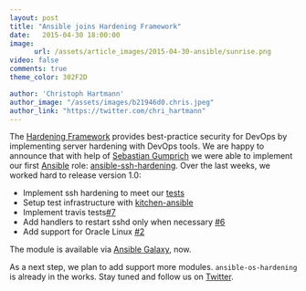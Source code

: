 ```yaml
---
layout: post
title: "Ansible joins Hardening Framework"
date:   2015-04-30 18:00:00
image:
      url: /assets/article_images/2015-04-30-ansible/sunrise.png
video: false
comments: true
theme_color: 302F2D

author: 'Christoph Hartmann'
author_image: "/assets/images/b21946d0.chris.jpeg"
author_link: "https://twitter.com/chri_hartmann"
---
```


The [Hardening Framework](http://hardening.io/) provides best-practice security for DevOps by implementing server hardening with DevOps tools. We are happy to announce that with help of [Sebastian Gumprich](https://www.zufallsheld.de) we were able to implement our first [Ansible](http://www.ansible.com) role: [ansible-ssh-hardening](https://github.com/hardening-io/ansible-ssh-hardening/). Over the last weeks, we worked hard to release version 1.0:

 * Implement ssh hardening to meet our [tests](https://github.com/hardening-io/tests-ssh-hardening)
 * Setup test infrastructure with [kitchen-ansible](https://github.com/neillturner/kitchen-ansible)
 * Implement travis tests[#7](https://github.com/hardening-io/ansible-ssh-hardening/issues/7)
 * Add handlers to restart sshd only when necessary [#6](https://github.com/hardening-io/ansible-ssh-hardening/issues/6)
 * Add support for Oracle Linux [#2](https://github.com/hardening-io/ansible-ssh-hardening/issues/2)

The module is available via [Ansible Galaxy](https://galaxy.ansible.com/list#/roles/3576), now. 

As a next step, we plan to add support more modules. `ansible-os-hardening` is already in the works. Stay tuned and follow us on [Twitter](https://twitter.com/hardening_io).

